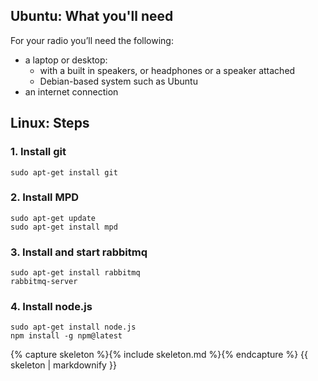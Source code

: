 Ubuntu: What you'll need
---

For your radio you’ll need the following:

* a laptop or desktop:
     * with a built in speakers, or headphones or a speaker attached
     * Debian-based system such as Ubuntu
* an internet connection


Linux: Steps
---

### 1. Install git

    sudo apt-get install git

### 2. Install MPD

    sudo apt-get update
    sudo apt-get install mpd

### 3. Install and start rabbitmq

    sudo apt-get install rabbitmq
    rabbitmq-server

### 4. Install node.js

    sudo apt-get install node.js
    npm install -g npm@latest

{% capture skeleton %}{% include skeleton.md %}{% endcapture %}
  {{ skeleton | markdownify }}

<!--### Ubuntu: Troubleshooting!>


